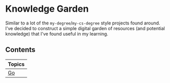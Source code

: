 # Knowledge Garden

Similar to a lot of the `my-degree`/`my-cs-degree` style projects found around. I've decided to construct a simple digital garden of resources (and potential knowledge) that I've found useful in my learning.

## Contents

| Topics            |
| ----------------- |
| [Go](go/index.md) |
